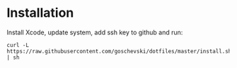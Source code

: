 # Installation

Install Xcode, update system, add ssh key to github and run:

```
curl -L https://raw.githubusercontent.com/goschevski/dotfiles/master/install.sh | sh
```
